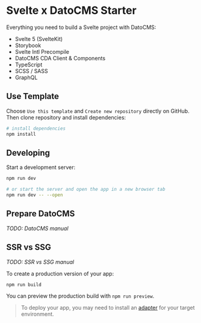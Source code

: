 # Svelte x DatoCMS Starter

Everything you need to build a Svelte project with DatoCMS:

- Svelte 5 (SvelteKit)
- Storybook
- Svelte Intl Precompile
- DatoCMS CDA Client & Components
- TypeScript
- SCSS / SASS
- GraphQL

## Use Template

Choose `Use this template` and `Create new repository` directly on GitHub. Then clone repository and install dependencies:

```bash
# install dependencies
npm install
```

## Developing

Start a development server:

```bash
npm run dev

# or start the server and open the app in a new browser tab
npm run dev -- --open
```

## Prepare DatoCMS

*TODO: DatoCMS manual*


## SSR vs SSG

*TODO: SSR vs SSG manual*

To create a production version of your app:

```bash
npm run build
```

You can preview the production build with `npm run preview`.

> To deploy your app, you may need to install an [adapter](https://svelte.dev/docs/kit/adapters) for your target environment.
